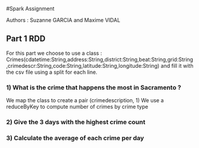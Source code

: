 #Spark Assignment

Authors : 
Suzanne GARCIA and Maxime VIDAL

## Part 1 RDD
For this part we choose to use a class : 
Crimes(cdatetime:String,address:String,district:String,beat:String,grid:String,crimedescr:String,code:String,latitude:String,longitude:String)
and fill it with the csv file using a split for each line. 

### 1) What is the crime that happens the most in Sacramento ? 
We map the class to create a pair (crimedescription, 1)
We use a reduceByKey to compute number of crimes by crime type 

### 2) Give the 3 days with the highest crime count

### 3) Calculate the average of each crime per day

